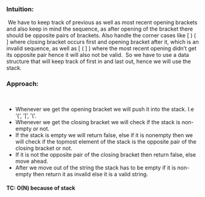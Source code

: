 ### **Intuition:**
​
We have to keep track of previous as well as most recent opening brackets and also keep in mind the sequence, as after opening of the bracket there should be opposite pairs of brackets. Also handle the corner cases like [ ) ( ] where closing bracket occurs first and opening bracket after it, which is an invalid sequence, as well as [ ( ] ) where the most recent opening didn’t get its opposite pair hence it will also not be valid.
​
So we have to use a data structure that will keep track of first in and last out, hence we will use the stack.
​
### **Approach:**
​
* Whenever we get the opening bracket we will push it into the stack. I.e ‘{‘, ’[’, ’(‘.
* Whenever we get the closing bracket we will check if the stack is non-empty or not.
* If the stack is empty we will return false, else if it is nonempty then we will check if the topmost element of the stack is the opposite pair of the closing bracket or not.
* If it is not the opposite pair of the closing bracket then return false, else move ahead.
* After we move out of the string the stack has to be empty if it is non-empty then return it as invalid else it is a valid string.
​
#### **TC:** O(N) because of stack